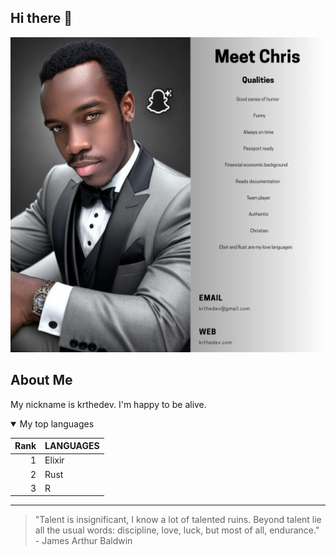 ## Hi there 👋

<picture>
 <source srcset="[https://github.com/chrisjude254/chrisjude254/blob/main/myqualities.png?raw=true](https://github.com/chrisjude254/chrisjude254/blob/main/meetchris.png?raw=true)">
 <img alt="Qualities of Chris: Kind, Diligent and Thoughtful" src="https://github.com/chrisjude254/chrisjude254/blob/main/meetchris.png?raw=true">
</picture>


## About Me 

My nickname is krthedev. I'm happy to be alive. 

<details open>
<summary>My top languages</summary>

| Rank | LANGUAGES |
|-----:|---------------|
|     1| Elixir        |
|     2| Rust          |
|     3| R             |

</details>


---
> "Talent is insignificant, I know a lot of talented ruins. Beyond talent lie all the usual words: discipline, love, luck, but most of all, endurance." - James Arthur Baldwin




<!--
**chrisjude254/chrisjude254** is a ✨ _special_ ✨ repository because its `README.md` (this file) appears on your GitHub profile.

Here are some ideas to get you started:

- 🔭 I’m currently working on ...
- 🌱 I’m currently learning ...
- 👯 I’m looking to collaborate on ...
- 🤔 I’m looking for help with ...
- 💬 Ask me about ...
- 📫 How to reach me: ...
- 😄 Pronouns: ...
- ⚡ Fun fact: ...
-->

